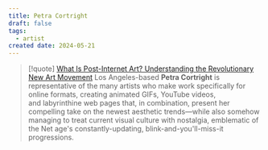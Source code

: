```yaml
---
title: Petra Cortright
draft: false
tags:
  - artist
created date: 2024-05-21
---
```

> [!quote] [What Is Post-Internet Art? Understanding the Revolutionary New Art Movement](https://www.artspace.com/magazine/interviews_features/trend_report/post_internet_art-52138)
> Los Angeles-based **Petra Cortright** is representative of the many artists who make work specifically for online formats, creating animated GIFs, YouTube videos, and labyrinthine web pages that, in combination, present her compelling take on the newest aesthetic trends—while also somehow managing to treat current visual culture with nostalgia, emblematic of the Net age's constantly-updating, blink-and-you'll-miss-it progressions.

